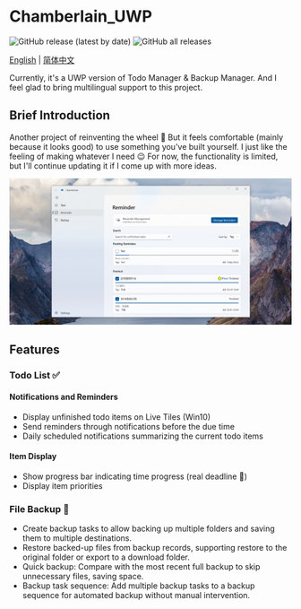 # Chamberlain\_UWP

![GitHub release (latest by date)](https://img.shields.io/github/v/release/huuhghhgyg/Chamberlain_UWP) ![GitHub all releases](https://img.shields.io/github/downloads/huuhghhgyg/Chamberlain_UWP/total)

[English](./README_EN.md) | [简体中文](./README.md)

Currently, it's a UWP version of Todo Manager & Backup Manager. And I feel glad to bring multilingual support to this project.

## Brief Introduction

Another project of reinventing the wheel 🤣 But it feels comfortable (mainly because it looks good) to use something you've built yourself. I just like the feeling of making whatever I need 😉 For now, the functionality is limited, but I'll continue updating it if I come up with more ideas.

![on Windows10](./images/Win10_EN.png)

## Features

### Todo List ✅

#### Notifications and Reminders

*   Display unfinished todo items on Live Tiles (Win10)
*   Send reminders through notifications before the due time
*   Daily scheduled notifications summarizing the current todo items

#### Item Display

*   Show progress bar indicating time progress (real deadline 🤣)
*   Display item priorities

### File Backup 📁

*   Create backup tasks to allow backing up multiple folders and saving them to multiple destinations.
*   Restore backed-up files from backup records, supporting restore to the original folder or export to a download folder.
*   Quick backup: Compare with the most recent full backup to skip unnecessary files, saving space.
*   Backup task sequence: Add multiple backup tasks to a backup sequence for automated backup without manual intervention.
